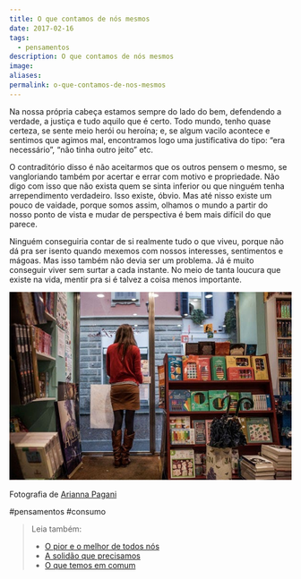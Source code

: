 ```yaml
---
title: O que contamos de nós mesmos
date: 2017-02-16
tags:
  - pensamentos
description: O que contamos de nós mesmos
image: 
aliases:
permalink: o-que-contamos-de-nos-mesmos
---
```

Na nossa própria cabeça estamos sempre do lado do bem, defendendo a verdade, a justiça e tudo aquilo que é certo. Todo mundo, tenho quase certeza, se sente meio herói ou heroína; e, se algum vacilo acontece e sentimos que agimos mal, encontramos logo uma justificativa do tipo: “era necessário”, “não tinha outro jeito” etc.

O contraditório disso é não aceitarmos que os outros pensem o mesmo, se vangloriando também por acertar e errar com motivo e propriedade. Não digo com isso que não exista quem se sinta inferior ou que ninguém tenha arrependimento verdadeiro. Isso existe, óbvio. Mas até nisso existe um pouco de vaidade, porque somos assim, olhamos o mundo a partir do nosso ponto de vista e mudar de perspectiva é bem mais difícil do que parece.

Ninguém conseguiria contar de si realmente tudo o que viveu, porque não dá pra ser isento quando mexemos com nossos interesses, sentimentos e mágoas. Mas isso também não devia ser um problema. Já é muito conseguir viver sem surtar a cada instante. No meio de tanta loucura que existe na vida, mentir pra si é talvez a coisa menos importante.

<img src="/assets/img/o-que-contamos-de-nós mesmos-medium.jpeg">

Fotografia de [Arianna Pagani](http://www.ariannapagani.com/)


#pensamentos #consumo

> Leia também:
> - <a href="/o-pior-e-o-melhor-de-todos-nos">O pior e o melhor de todos nós</a>
> - <a href="/a-solidao-que-precisamos">A solidão que precisamos</a>
> - <a href="/o-que-temos-em-comum">O que temos em comum</a>

